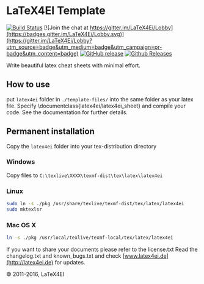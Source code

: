 # LaTeX4EI Template
[![Build Status](https://travis-ci.org/latex4ei/latex4ei-packages.svg?branch=master)](https://travis-ci.org/latex4ei/latex4ei-packages)
[![Join the chat at https://gitter.im/LaTeX4Ei/Lobby](https://badges.gitter.im/LaTeX4Ei/Lobby.svg)](https://gitter.im/LaTeX4Ei/Lobby?utm_source=badge&utm_medium=badge&utm_campaign=pr-badge&utm_content=badge)
[![GitHub release](https://img.shields.io/github/release/latex4ei/latex4ei-packages.svg)](https://github.com/latex4ei/latex4ei-packages/releases/latest)
[![Github Releases](https://img.shields.io/github/downloads/latex4ei/latex4ei-packages/latest/total.svg)](https://github.com/latex4ei/latex4ei-packages/releases/latest)

Write beautiful latex cheat sheets with minimal effort.

## How to use
put `latex4ei` folder in `./template-files/` into the same folder as
your latex file. Specify \documentclass{latex4ei/latex4ei_sheet} and compile your code.
See the documentation for further details.

## Permanent installation
Copy the `latex4ei` folder into your tex-distribution directory

### Windows
Copy files to `C:\texlive\XXXX\texmf-dist\tex\latex\latex4ei`

### Linux
```bash
sudo ln -s ./pkg /usr/share/texlive/texmf-dist/tex/latex/latex4ei
sudo mktexlsr
```

### Mac OS X
```bash
ln -s ./pkg /usr/local/texlive/texmf-local/tex/latex/latex4ei
```

If you want to share your documents please refer to the license.txt
Read the changelog.txt and known_bugs.txt and check [www.latex4ei.de](http://latex4ei.de) for updates.

© 2011-2016, LaTeX4EI
